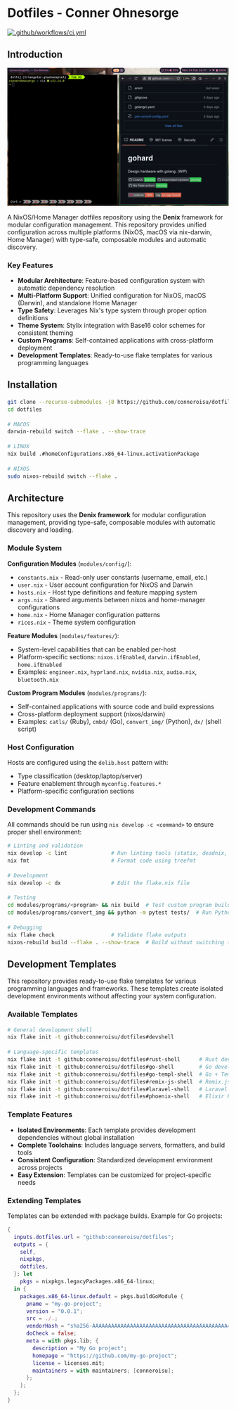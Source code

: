 # Dotfiles - Conner Ohnesorge
[![.github/workflows/ci.yml](https://github.com/conneroisu/dotfiles/actions/workflows/ci.yml/badge.svg)](https://github.com/conneroisu/dotfiles/actions/workflows/ci.yml)

## Introduction

![Pasted image 20250224165002.png](assets/Pasted%20image%2020250224165002.png)

A NixOS/Home Manager dotfiles repository using the **Denix** framework for modular configuration management. This repository provides unified configuration across multiple platforms (NixOS, macOS via nix-darwin, Home Manager) with type-safe, composable modules and automatic discovery.

### Key Features

- **Modular Architecture**: Feature-based configuration system with automatic dependency resolution
- **Multi-Platform Support**: Unified configuration for NixOS, macOS (Darwin), and standalone Home Manager
- **Type Safety**: Leverages Nix's type system through proper option definitions
- **Theme System**: Stylix integration with Base16 color schemes for consistent theming
- **Custom Programs**: Self-contained applications with cross-platform deployment
- **Development Templates**: Ready-to-use flake templates for various programming languages

## Installation

```bash
git clone --recurse-submodules -j8 https://github.com/conneroisu/dotfiles.git
cd dotfiles

# MACOS
darwin-rebuild switch --flake . --show-trace

# LINUX
nix build .#homeConfigurations.x86_64-linux.activationPackage

# NIXOS
sudo nixos-rebuild switch --flake .
```

## Architecture

This repository uses the **Denix framework** for modular configuration management, providing type-safe, composable modules with automatic discovery and loading.

### Module System

**Configuration Modules** (`modules/config/`):
- `constants.nix` - Read-only user constants (username, email, etc.)
- `user.nix` - User account configuration for NixOS and Darwin
- `hosts.nix` - Host type definitions and feature mapping system
- `args.nix` - Shared arguments between nixos and home-manager configurations
- `home.nix` - Home Manager configuration patterns
- `rices.nix` - Theme system configuration

**Feature Modules** (`modules/features/`):
- System-level capabilities that can be enabled per-host
- Platform-specific sections: `nixos.ifEnabled`, `darwin.ifEnabled`, `home.ifEnabled`
- Examples: `engineer.nix`, `hyprland.nix`, `nvidia.nix`, `audio.nix`, `bluetooth.nix`

**Custom Program Modules** (`modules/programs/`):
- Self-contained applications with source code and build expressions
- Cross-platform deployment support (nixos/darwin)
- Examples: `catls/` (Ruby), `cmbd/` (Go), `convert_img/` (Python), `dx/` (shell script)

### Host Configuration

Hosts are configured using the `delib.host` pattern with:
- Type classification (desktop/laptop/server)
- Feature enablement through `myconfig.features.*`
- Platform-specific configuration sections

### Development Commands

All commands should be run using `nix develop -c <command>` to ensure proper shell environment:

```bash
# Linting and validation
nix develop -c lint              # Run linting tools (statix, deadnix, nix flake check)
nix fmt                          # Format code using treefmt

# Development
nix develop -c dx                # Edit the flake.nix file

# Testing
cd modules/programs/<program> && nix build  # Test custom program builds
cd modules/programs/convert_img && python -m pytest tests/  # Run Python tests

# Debugging
nix flake check                  # Validate flake outputs
nixos-rebuild build --flake . --show-trace  # Build without switching (NixOS)
```

## Development Templates

This repository provides ready-to-use flake templates for various programming languages and frameworks. These templates create isolated development environments without affecting your system configuration.

### Available Templates

```bash
# General development shell
nix flake init -t github:conneroisu/dotfiles#devshell

# Language-specific templates
nix flake init -t github:conneroisu/dotfiles#rust-shell      # Rust development
nix flake init -t github:conneroisu/dotfiles#go-shell        # Go development  
nix flake init -t github:conneroisu/dotfiles#go-templ-shell  # Go + Templ
nix flake init -t github:conneroisu/dotfiles#remix-js-shell  # Remix.js development
nix flake init -t github:conneroisu/dotfiles#laravel-shell   # Laravel development
nix flake init -t github:conneroisu/dotfiles#phoenix-shell   # Elixir Phoenix development
```

### Template Features

- **Isolated Environments**: Each template provides development dependencies without global installation
- **Complete Toolchains**: Includes language servers, formatters, and build tools
- **Consistent Configuration**: Standardized development environment across projects
- **Easy Extension**: Templates can be customized for project-specific needs

### Extending Templates

Templates can be extended with package builds. Example for Go projects:

```nix
{
  inputs.dotfiles.url = "github:conneroisu/dotfiles";
  outputs = {
    self,
    nixpkgs,
    dotfiles,
  }: let
    pkgs = nixpkgs.legacyPackages.x86_64-linux;
  in {
    packages.x86_64-linux.default = pkgs.buildGoModule {
      pname = "my-go-project";
      version = "0.0.1";
      src = ./.;
      vendorHash = "sha256-AAAAAAAAAAAAAAAAAAAAAAAAAAAAAAAAAAAAAAAAAAA=";
      doCheck = false;
      meta = with pkgs.lib; {
        description = "My Go project";
        homepage = "https://github.com/my-go-project";
        license = licenses.mit;
        maintainers = with maintainers; [conneroisu];
      };
    };
  };
}
```
